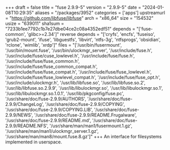 +++
draft = false
title = "fuse 2.9.9-5"
version = "2.9.9-5"
date = "2024-01-08T10:29:35"
aliases = "/packages/3952"
categories = ['apps']
upstreamurl = "https://github.com/libfuse/libfuse"
arch = "x86_64"
size = "154532"
usize = "639011"
sha1sum = "7233b1ee7792c1b7e27dbe04ce2c08a4352edf51"
depends = "['fuse-common', 'glibc>=2.34']"
reverse depends = "['cryfs', 'encfs', 'fuseiso', 'grub2-mount', 'ifuse', 'libguestfs', 'libvirt', 'ntfs-3g', 'ntfsprogs', 'obsidian', 'rclone', 'wimlib', 'xrdp']"
files = "['/usr/bin/fusermount', '/usr/bin/mount.fuse', '/usr/bin/ulockmgr_server', '/usr/include/fuse.h', '/usr/include/fuse/cuse_lowlevel.h', '/usr/include/fuse/fuse.h', '/usr/include/fuse/fuse_common.h', '/usr/include/fuse/fuse_common_compat.h', '/usr/include/fuse/fuse_compat.h', '/usr/include/fuse/fuse_lowlevel.h', '/usr/include/fuse/fuse_lowlevel_compat.h', '/usr/include/fuse/fuse_opt.h', '/usr/include/ulockmgr.h', '/usr/lib/libfuse.so', '/usr/lib/libfuse.so.2', '/usr/lib/libfuse.so.2.9.9', '/usr/lib/libulockmgr.so', '/usr/lib/libulockmgr.so.1', '/usr/lib/libulockmgr.so.1.0.1', '/usr/lib/pkgconfig/fuse.pc', '/usr/share/doc/fuse-2.9.9/AUTHORS', '/usr/share/doc/fuse-2.9.9/ChangeLog', '/usr/share/doc/fuse-2.9.9/COPYING', '/usr/share/doc/fuse-2.9.9/COPYING.LIB', '/usr/share/doc/fuse-2.9.9/NEWS', '/usr/share/doc/fuse-2.9.9/README.Frugalware', '/usr/share/doc/fuse-2.9.9/README.md', '/usr/share/doc/fuse-2.9.9/README.NFS', '/usr/share/man/man1/fusermount.1.gz', '/usr/share/man/man1/ulockmgr_server.1.gz', '/usr/share/man/man8/mount.fuse.8.gz']"
+++
An interface for filesystems implemented in userspace.